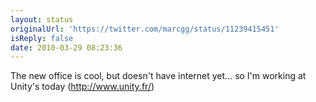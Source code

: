 ```yaml
---
layout: status
originalUrl: 'https://twitter.com/marcgg/status/11239415451'
isReply: false
date: 2010-03-29 08:23:36
---
```


The new office is cool, but doesn't have internet yet... so I'm working at Unity's today (http://www.unity.fr/)
